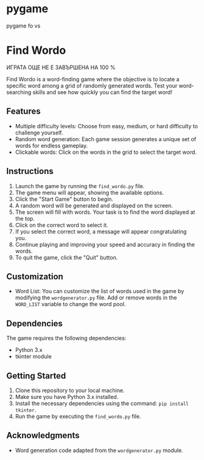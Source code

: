 # pygame
pygame fo vs
# Find Wordo

ИГРАТА ОЩЕ НЕ Е ЗАВЪРШЕНА НА 100 %

Find Wordo is a word-finding game where the objective is to locate a specific word among a grid of randomly generated words. Test your word-searching skills and see how quickly you can find the target word!

## Features

- Multiple difficulty levels: Choose from easy, medium, or hard difficulty to challenge yourself.
- Random word generation: Each game session generates a unique set of words for endless gameplay.
- Clickable words: Click on the words in the grid to select the target word.

## Instructions

1. Launch the game by running the `find_wordo.py` file.
2. The game menu will appear, showing the available options.
3. Click the "Start Game" button to begin.
4. A random word will be generated and displayed on the screen.
5. The screen will fill with words. Your task is to find the word displayed at the top.
6. Click on the correct word to select it.
7. If you select the correct word, a message will appear congratulating you.
8. Continue playing and improving your speed and accuracy in finding the words.
9. To quit the game, click the "Quit" button.

## Customization

- Word List: You can customize the list of words used in the game by modifying the `wordgenerator.py` file. Add or remove words in the `WORD_LIST` variable to change the word pool.

## Dependencies

The game requires the following dependencies:

- Python 3.x
- tkinter module

## Getting Started

1. Clone this repository to your local machine.
2. Make sure you have Python 3.x installed.
3. Install the necessary dependencies using the command: `pip install tkinter`.
4. Run the game by executing the `find_wordo.py` file.


## Acknowledgments

- Word generation code adapted from the `wordgenerator.py` module.


